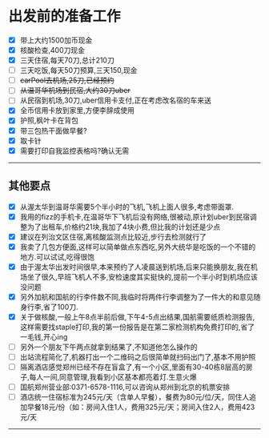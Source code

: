 # 出发前的准备工作
- [x] 带上大约1500加币现金
- [x] 核酸检查,400刀现金
- [x] 三天住宿,每天70刀,总计210刀
- [ ] 三天吃饭,每天50刀预算,三天150,现金
- [ ] ~~carPool去机场,25刀,已经预约~~
- [ ] ~~从温哥华机场到民宿,大约30刀uber~~
- [ ] 从民宿到机场,30刀,uber信用卡支付,正在考虑改名宿的车来送
- [x] 全币信用卡放到家里,方便李辞成使用
- [x] 护照,枫叶卡在背包
- [x] 带三包热干面做早餐?
- [x] 取卡针
- [x] 需要打印自我监控表格吗?确认无需
---
## 其他要点
  - [x] 从渥太华到温哥华需要5个半小时的飞机,飞机上面人很多,考虑带面罩.
  - [x] 我用的fizz的手机卡,在温哥华下飞机后没有网络,很被动,原计划uber到民宿调整为了出租车,价格约21块,我加了4块小费,但比我的计划还是少点
  - [x] 建议在列治文区住宿,离核酸监测点比较近,步行去检测就行了 
  - [x] 我卖了几包方便面,这样可以简单做点东西吃,另外大统华是吃饭的一个不错的地方.可以试试,吃得很饱
  - [x] 由于渥太华出发时间很早,本来预约了人凌晨送到机场,后来只能换朋友,我在机场坐了很久,早班飞机人不多,安检速度其实挺快的,提前一个半小时到机场应该没问题
  - [x] 另外加航和国航的行李件数不同,我临时将两件行李调整为了一件大的和意见随身行李,省了100刀. 
  - [x] 关于做核酸,一般上午8点半前后做,下午4-5点出结果,国航需要纸质检测报告,这样需要找staple打印,我的第一份报告是在第二家检测机构免费打印的,省了一毛钱,开心ing
  - [ ] 另外一个朋友下午两点就拿到结果了,不知道他怎么操作的
  - [ ] 出站流程简化了,机器打出一个二维码之后很简单就扫码出门了,基本不用护照
  - [ ] 隔离酒店感觉郑州已经不存在盲盒了,有一个小区,里面有30-40栋8层高的房子,每人一间,同意管理,我看到小区基本都亮着灯.生意火爆
  - [ ] 国航郑州营业部:0371-6578-1116,可以咨询从郑州到北京的机票安排
  - [ ] 酒店统一住宿标准为245元/天（含单人早餐），餐费为80元/位/天，同住人追加早餐18元/份（如：房间入住1人，费用325元/天；房间入住2人，费用423元/天
---


